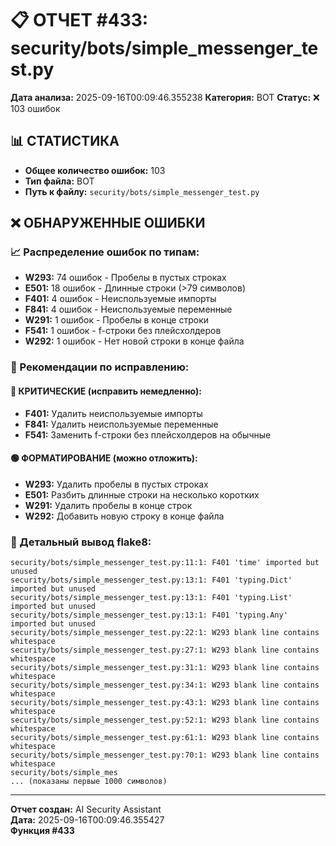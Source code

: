 # 📋 ОТЧЕТ #433: security/bots/simple_messenger_test.py

**Дата анализа:** 2025-09-16T00:09:46.355238
**Категория:** BOT
**Статус:** ❌ 103 ошибок

## 📊 СТАТИСТИКА

- **Общее количество ошибок:** 103
- **Тип файла:** BOT
- **Путь к файлу:** `security/bots/simple_messenger_test.py`

## ❌ ОБНАРУЖЕННЫЕ ОШИБКИ

### 📈 Распределение ошибок по типам:

- **W293:** 74 ошибок - Пробелы в пустых строках
- **E501:** 18 ошибок - Длинные строки (>79 символов)
- **F401:** 4 ошибок - Неиспользуемые импорты
- **F841:** 4 ошибок - Неиспользуемые переменные
- **W291:** 1 ошибок - Пробелы в конце строки
- **F541:** 1 ошибок - f-строки без плейсхолдеров
- **W292:** 1 ошибок - Нет новой строки в конце файла

### 🎯 Рекомендации по исправлению:

#### 🔴 КРИТИЧЕСКИЕ (исправить немедленно):
- **F401:** Удалить неиспользуемые импорты
- **F841:** Удалить неиспользуемые переменные
- **F541:** Заменить f-строки без плейсхолдеров на обычные

#### 🟢 ФОРМАТИРОВАНИЕ (можно отложить):
- **W293:** Удалить пробелы в пустых строках
- **E501:** Разбить длинные строки на несколько коротких
- **W291:** Удалить пробелы в конце строк
- **W292:** Добавить новую строку в конце файла

### 📝 Детальный вывод flake8:

```
security/bots/simple_messenger_test.py:11:1: F401 'time' imported but unused
security/bots/simple_messenger_test.py:13:1: F401 'typing.Dict' imported but unused
security/bots/simple_messenger_test.py:13:1: F401 'typing.List' imported but unused
security/bots/simple_messenger_test.py:13:1: F401 'typing.Any' imported but unused
security/bots/simple_messenger_test.py:22:1: W293 blank line contains whitespace
security/bots/simple_messenger_test.py:27:1: W293 blank line contains whitespace
security/bots/simple_messenger_test.py:31:1: W293 blank line contains whitespace
security/bots/simple_messenger_test.py:34:1: W293 blank line contains whitespace
security/bots/simple_messenger_test.py:43:1: W293 blank line contains whitespace
security/bots/simple_messenger_test.py:52:1: W293 blank line contains whitespace
security/bots/simple_messenger_test.py:61:1: W293 blank line contains whitespace
security/bots/simple_messenger_test.py:70:1: W293 blank line contains whitespace
security/bots/simple_mes
... (показаны первые 1000 символов)
```

---
**Отчет создан:** AI Security Assistant  
**Дата:** 2025-09-16T00:09:46.355427  
**Функция #433**
